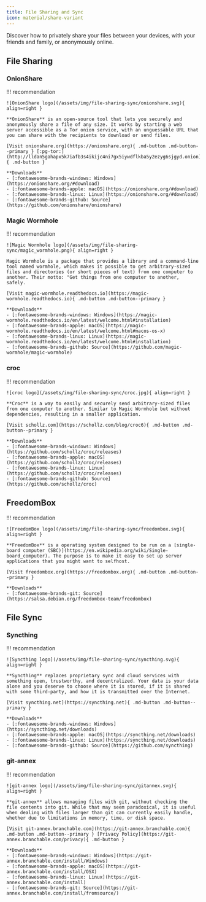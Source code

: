```yaml
---
title: File Sharing and Sync
icon: material/share-variant
---
```

Discover how to privately share your files between your devices, with your friends and family, or anonymously online.

## File Sharing

### OnionShare
!!! recommendation

    ![OnionShare logo](/assets/img/file-sharing-sync/onionshare.svg){ align=right }

    **OnionShare** is an open-source tool that lets you securely and anonymously share a file of any size. It works by starting a web server accessible as a Tor onion service, with an unguessable URL that you can share with the recipients to download or send files.

    [Visit onionshare.org](https://onionshare.org){ .md-button .md-button--primary } [:pg-tor:](http://lldan5gahapx5k7iafb3s4ikijc4ni7gx5iywdflkba5y2ezyg6sjgyd.onion){ .md-button }

    **Downloads**
    - [:fontawesome-brands-windows: Windows](https://onionshare.org/#download)
    - [:fontawesome-brands-apple: macOS](https://onionshare.org/#download)
    - [:fontawesome-brands-linux: Linux](https://onionshare.org/#download)
    - [:fontawesome-brands-github: Source](https://github.com/onionshare/onionshare)

### Magic Wormhole
!!! recommendation

    ![Magic Wormhole logo](/assets/img/file-sharing-sync/magic_wormhole.png){ align=right }

    Magic Wormhole is a package that provides a library and a command-line tool named wormhole, which makes it possible to get arbitrary-sized files and directories (or short pieces of text) from one computer to another. Their motto: "Get things from one computer to another, safely.

    [Visit magic-wormhole.readthedocs.io](https://magic-wormhole.readthedocs.io){ .md-button .md-button--primary }

    **Downloads**
    - [:fontawesome-brands-windows: Windows](https://magic-wormhole.readthedocs.io/en/latest/welcome.html#installation)
    - [:fontawesome-brands-apple: macOS](https://magic-wormhole.readthedocs.io/en/latest/welcome.html#macos-os-x)
    - [:fontawesome-brands-linux: Linux](https://magic-wormhole.readthedocs.io/en/latest/welcome.html#installation)
    - [:fontawesome-brands-github: Source](https://github.com/magic-wormhole/magic-wormhole)


### croc
!!! recommendation

    ![croc logo](/assets/img/file-sharing-sync/croc.jpg){ align=right }

    **Croc** is a way to easily and securely send arbitrary-sized files from one computer to another. Similar to Magic Wormhole but without dependencies, resulting in a smaller application.

    [Visit schollz.com](https://schollz.com/blog/croc6){ .md-button .md-button--primary }

    **Downloads**
    - [:fontawesome-brands-windows: Windows](https://github.com/schollz/croc/releases)
    - [:fontawesome-brands-apple: macOS](https://github.com/schollz/croc/releases)
    - [:fontawesome-brands-linux: Linux](https://github.com/schollz/croc/releases)
    - [:fontawesome-brands-github: Source](https://github.com/schollz/croc)

## FreedomBox
!!! recommendation

    ![FreedomBox logo](/assets/img/file-sharing-sync/freedombox.svg){ align=right }

    **FreedomBox** is a operating system designed to be run on a [single-board computer (SBC)](https://en.wikipedia.org/wiki/Single-board_computer). The purpose is to make it easy to set up server applications that you might want to selfhost.

    [Visit freedombox.org](https://freedombox.org){ .md-button .md-button--primary }

    **Downloads**
    - [:fontawesome-brands-git: Source](https://salsa.debian.org/freedombox-team/freedombox)

## File Sync

### Syncthing
!!! recommendation

    ![Syncthing logo](/assets/img/file-sharing-sync/syncthing.svg){ align=right }

    **Syncthing** replaces proprietary sync and cloud services with something open, trustworthy, and decentralized. Your data is your data alone and you deserve to choose where it is stored, if it is shared with some third-party, and how it is transmitted over the Internet.

    [Visit syncthing.net](https://syncthing.net){ .md-button .md-button--primary }

    **Downloads**
    - [:fontawesome-brands-windows: Windows](https://syncthing.net/downloads)
    - [:fontawesome-brands-apple: macOS](https://syncthing.net/downloads)
    - [:fontawesome-brands-linux: Linux](https://syncthing.net/downloads)
    - [:fontawesome-brands-github: Source](https://github.com/syncthing)

### git-annex
!!! recommendation

    ![git-annex logo](/assets/img/file-sharing-sync/gitannex.svg){ align=right }

    **git-annex** allows managing files with git, without checking the file contents into git. While that may seem paradoxical, it is useful when dealing with files larger than git can currently easily handle, whether due to limitations in memory, time, or disk space.

    [Visit git-annex.branchable.com](https://git-annex.branchable.com){ .md-button .md-button--primary } [Privacy Policy](https://git-annex.branchable.com/privacy){ .md-button }

    **Downloads**
    - [:fontawesome-brands-windows: Windows](https://git-annex.branchable.com/install/Windows)
    - [:fontawesome-brands-apple: macOS](https://git-annex.branchable.com/install/OSX)
    - [:fontawesome-brands-linux: Linux](https://git-annex.branchable.com/install)
    - [:fontawesome-brands-git: Source](https://git-annex.branchable.com/install/fromsource/)
